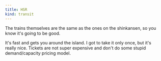 ```yaml
---
title: HSR
kind: transit
---
```

The trains themselves are the same as the ones on the shinkansen, so you know it's going to be good.

It's fast and gets you around the island. I got to take it only once, but it's really nice. Tickets are not super expensive and don't do some stupid demand/capacity pricing model.
